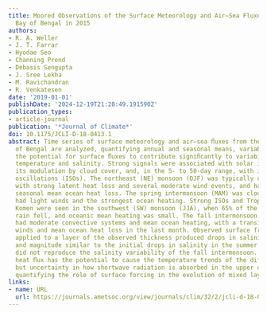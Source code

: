 ```yaml
---
title: Moored Observations of the Surface Meteorology and Air–Sea Fluxes in the Northern
  Bay of Bengal in 2015
authors:
- R. A. Weller
- J. T. Farrar
- Hyodae Seo
- Channing Prend
- Debasis Sengupta
- J. Sree Lekha
- M. Ravichandran
- R. Venkatesen
date: '2019-01-01'
publishDate: '2024-12-19T21:28:49.191590Z'
publication_types:
- article-journal
publication: '*Journal of Climate*'
doi: 10.1175/JCLI-D-18-0413.1
abstract: Time series of surface meteorology and air–sea ﬂuxes from the northern Bay
  of Bengal are analyzed, quantifying annual and seasonal means, variability, and
  the potential for surface ﬂuxes to contribute signiﬁcantly to variability in surface
  temperature and salinity. Strong signals were associated with solar insolation and
  its modulation by cloud cover, and, in the 5- to 50-day range, with intraseasonal
  oscillations (ISOs). The northeast (NE) monsoon (DJF) was typically cloud free,
  with strong latent heat loss and several moderate wind events, and had the only
  seasonal mean ocean heat loss. The spring intermonsoon (MAM) was cloud free and
  had light winds and the strongest ocean heating. Strong ISOs and Tropical Cyclone
  Komen were seen in the southwest (SW) monsoon (JJA), when 65% of the 2.2-m total
  rain fell, and oceanic mean heating was small. The fall intermonsoon (SON) initially
  had moderate convective systems and mean ocean heating, with a transition to drier
  winds and mean ocean heat loss in the last month. Observed surface freshwater ﬂux
  applied to a layer of the observed thickness produced drops in salinity with timing
  and magnitude similar to the initial drops in salinity in the summer monsoon, but
  did not reproduce the salinity variability of the fall intermonsoon. Observed surface
  heat ﬂux has the potential to cause the temperature trends of the different seasons,
  but uncertainty in how shortwave radiation is absorbed in the upper ocean limits
  quantifying the role of surface forcing in the evolution of mixed layer temperature.
links:
- name: URL
  url: https://journals.ametsoc.org/view/journals/clim/32/2/jcli-d-18-0413.1.xml
---
```


